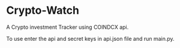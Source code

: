 # Crypto-Watch

A Crypto investment Tracker using COINDCX api.

To use enter the api and secret keys in api.json file and run main.py.

